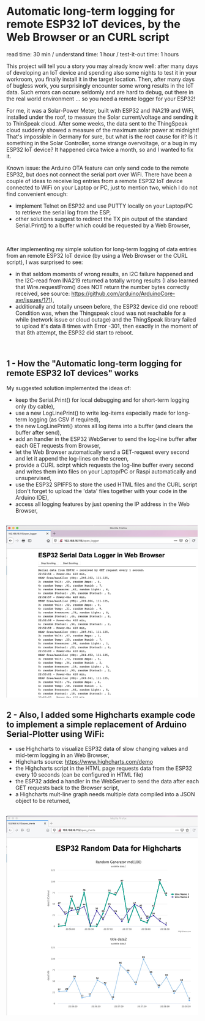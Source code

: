 # Automatic long-term logging for remote ESP32 IoT devices, by the Web Browser or an CURL script

read time: 30 min / understand time: 1 hour / test-it-out time: 1 hours

This project will tell you a story you may already know well: after many days of developing an IoT device and spending also some nights to test it in your workroom, you finally install it in the target location.
Then, after many days of bugless work, you surprisingly encounter some wrong results in the IoT data.
Such errors can occure seldomly and are hard to debug, out there in the real world environment ... so you need a remote logger for your ESP32!

For me, it was a Solar-Power Meter, built with ESP32 and INA219 and WiFi, installed under the roof, to measure the Solar current/voltage and sending it to ThinSpeak cloud.
After some weeks, the data sent to the ThingSpeak cloud suddenly showed a measure of the maximum solar power at midnight! That's impossible in Germany for sure, but what is the root cause for it? Is it something in the Solar Controller, some strange overvoltage, or a bug in my ESP32 IoT device? It happened circa twice a month, so and I wanted to fix it.

Known issue: the Arduino OTA feature can only send code to the remote ESP32, but does not connect the serial port over WiFi. There have been a couple of ideas to receive log entries from a remote ESP32 IoT device connected to WiFi on your Laptop or PC, just to mention two, which I do not find convenient enough: 
- implement Telnet on ESP32 and use PUTTY locally on your Laptop/PC to retrieve the serial log from the ESP,
- other solutions suggest to redirect the TX pin output of the standard Serial.Print() to a buffer which could be requested by a Web Browser,
<br/>

After implementing my simple solution for long-term logging of data entries from an remote ESP32 IoT device (by using a Web Browser or the CURL script), I was surprised to see:
- in that seldom moments of wrong results, an I2C failure happened and the I2C-read from INA219 returned a totally wrong results (I also learned that Wire.requestFrom() does NOT return the number bytes correctly received, see source: https://github.com/arduino/ArduinoCore-avr/issues/171),
- additionally and totally unseen before, the ESP32 device did one reboot! Condition was, when the Thingspeak cloud was not reachable for a while (network issue or cloud outage) and the ThingSpeak library failed to upload it's data 8 times with Error -301, then exactly in the moment of that 8th attempt, the ESP32 did start to reboot.
<br/>

## 1 - How the "Automatic long-term logging for remote ESP32 IoT devices" works
My suggested solution implemented the ideas of:
- keep the Serial.Print() for local debugging and for short-term logging only (by cable),
- use a new LogLinePrint() to write log-items especially made for long-term logging (as CSV if required),
- the new LogLinePrint() stores all log items into a buffer (and clears the buffer after send),
- add an handler in the ESP32 WebServer to send the log-line buffer after each GET requests from Browser,
- let the Web Browser automatically send a GET-request every second and let it append the log-lines on the screen,
- provide a CURL scirpt which requests the log-line buffer every second and writes them into files on your Laptop/PC or Raspi automatically and unsupervised,
- use the ESP32 SPIFFS to store the used HTML files and the CURL script (don't forget to upload the 'data' files together with your code in the Arduino IDE), 
- access all logging features by just opening the IP address in the Web Browser,
<br/>

<img src="doc/ESP32_WebLogger.jpg" width="500">
<br/>

## 2 - Also, I added some Highcharts example code to implement a simple replacement of Arduino Serial-Plotter using WiFi:
- use Highcharts to visualize ESP32 data of slow changing values and mid-term logging in an Web Browser,
- Highcharts source: https://www.highcharts.com/demo
- the Highcharts script in the HTML page requests data from the ESP32 every 10 seconds (can be configured in HTML file)
- the ESP32 added a handler in the WebServer to send the data after each GET requests back to the Browser script,
- a Highcharts mult-line graph needs multiple data compiled into a JSON object to be returned,
<br/>

<img src="doc/ESP32_Highcharts.jpg" width="500">
<br/>
